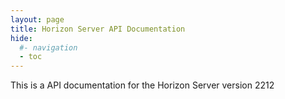 ```yaml
---
layout: page
title: Horizon Server API Documentation
hide:
  #- navigation
  - toc
---
```


This is a API documentation for the Horizon Server version 2212

<swagger-ui src="rest-api-swagger-docs.json"/>
